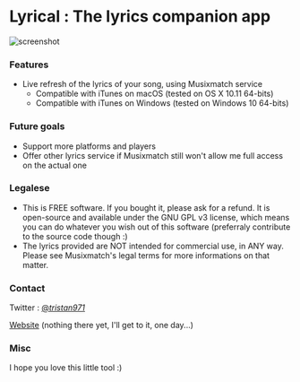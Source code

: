 # Lyrical : The lyrics companion app

![screenshot](http://tristan.moe/lyrical-0.3.png)

### Features
- Live refresh of the lyrics of your song, using Musixmatch service
    - Compatible with iTunes on macOS (tested on OS X 10.11 64-bits)
    - Compatible with iTunes on Windows (tested on Windows 10 64-bits)

### Future goals
- Support more platforms and players
- Offer other lyrics service if Musixmatch still won't allow me full access on the actual one

### Legalese
- This is FREE software. If you bought it, please ask for a refund. It is open-source and available under the GNU GPL v3 license, which means you can do whatever you wish out of this software (preferraly contribute to the source code though :)
- The lyrics provided are NOT intended for commercial use, in ANY way. Please see Musixmatch's legal terms for more informations on that matter.

### Contact
Twitter : [@_tristan971_](https://twitter.com/_tristan971_)

[Website](http://tristan.moe) (nothing there yet, I'll get to it, one day...)

### Misc
I hope you love this little tool :)
